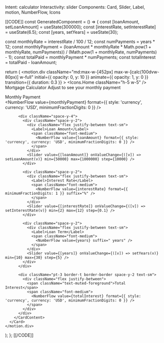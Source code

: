 Intent: calculator
Interactivity: slider
Components: Card, Slider, Label, motion, NumberFlow, Icons

[[CODE]]
const GeneratedComponent = () => {
  const [loanAmount, setLoanAmount] = useState(300000);
  const [interestRate, setInterestRate] = useState(6.5);
  const [years, setYears] = useState(30);
  
  const monthlyRate = interestRate / 100 / 12;
  const numPayments = years * 12;
  const monthlyPayment = (loanAmount * monthlyRate * Math.pow(1 + monthlyRate, numPayments)) / (Math.pow(1 + monthlyRate, numPayments) - 1);
  const totalPaid = monthlyPayment * numPayments;
  const totalInterest = totalPaid - loanAmount;
  
  return (
    <motion.div
      className="md:max-w-[452px] max-w-[calc(100dvw-80px)] w-full"
      initial={{ opacity: 0, y: 10 }}
      animate={{ opacity: 1, y: 0 }}
      transition={{ duration: 0.3 }}
    >
      <Card className="bg-gradient-to-br from-emerald-50/50 to-emerald-100/30 dark:from-emerald-950/50 dark:to-emerald-900/30">
        <CardHeader>
          <CardTitle className="flex items-center gap-2">
            <Icons.Home className="h-5 w-5" />
            Mortgage Calculator
          </CardTitle>
          <CardDescription>Adjust to see your monthly payment</CardDescription>
        </CardHeader>
        <CardContent className="space-y-5">
          <div className="bg-background/50 rounded-lg p-4 text-center">
            <div className="text-xs text-muted-foreground mb-1">Monthly Payment</div>
            <div className="text-4xl font-bold text-emerald-600 dark:text-emerald-400">
              <NumberFlow value={monthlyPayment} format={{ style: 'currency', currency: 'USD', minimumFractionDigits: 0 }} />
            </div>
          </div>
          
          <div className="space-y-4">
            <div className="space-y-2">
              <div className="flex justify-between text-sm">
                <Label>Loan Amount</Label>
                <span className="font-medium">
                  <NumberFlow value={loanAmount} format={{ style: 'currency', currency: 'USD', minimumFractionDigits: 0 }} />
                </span>
              </div>
              <Slider value={[loanAmount]} onValueChange={([v]) => setLoanAmount(v)} min={50000} max={1000000} step={10000} />
            </div>
            
            <div className="space-y-2">
              <div className="flex justify-between text-sm">
                <Label>Interest Rate</Label>
                <span className="font-medium">
                  <NumberFlow value={interestRate} format={{ minimumFractionDigits: 1 }} suffix="%" />
                </span>
              </div>
              <Slider value={[interestRate]} onValueChange={([v]) => setInterestRate(v)} min={2} max={12} step={0.1} />
            </div>
            
            <div className="space-y-2">
              <div className="flex justify-between text-sm">
                <Label>Loan Term</Label>
                <span className="font-medium">
                  <NumberFlow value={years} suffix=" years" />
                </span>
              </div>
              <Slider value={[years]} onValueChange={([v]) => setYears(v)} min={10} max={30} step={5} />
            </div>
          </div>
          
          <div className="pt-3 border-t border-border space-y-2 text-sm">
            <div className="flex justify-between">
              <span className="text-muted-foreground">Total Interest</span>
              <span className="font-medium">
                <NumberFlow value={totalInterest} format={{ style: 'currency', currency: 'USD', minimumFractionDigits: 0 }} />
              </span>
            </div>
          </div>
        </CardContent>
      </Card>
    </motion.div>
  );
};
[[/CODE]]

